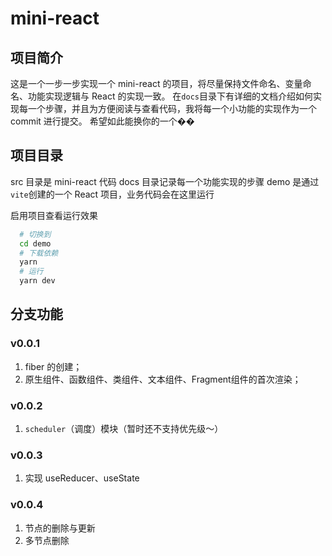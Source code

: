 # mini-react

## 项目简介
这是一个一步一步实现一个 mini-react 的项目，将尽量保持文件命名、变量命名、功能实现逻辑与 React 的实现一致。
在`docs`目录下有详细的文档介绍如何实现每一个步骤，并且为方便阅读与查看代码，我将每一个小功能的实现作为一个 commit 进行提交。
希望如此能换你的一个��

## 项目目录
src 目录是 mini-react 代码
docs 目录记录每一个功能实现的步骤
demo 是通过`vite`创建的一个 React 项目，业务代码会在这里运行

启用项目查看运行效果
```bash
  # 切换到
  cd demo
  # 下载依赖
  yarn
  # 运行
  yarn dev
```

## 分支功能
### v0.0.1
1. fiber 的创建；
2. 原生组件、函数组件、类组件、文本组件、Fragment组件的首次渲染；

### v0.0.2
1. `scheduler`（调度）模块（暂时还不支持优先级～）

### v0.0.3
1. 实现 useReducer、useState

### v0.0.4
1. 节点的删除与更新
2. 多节点删除